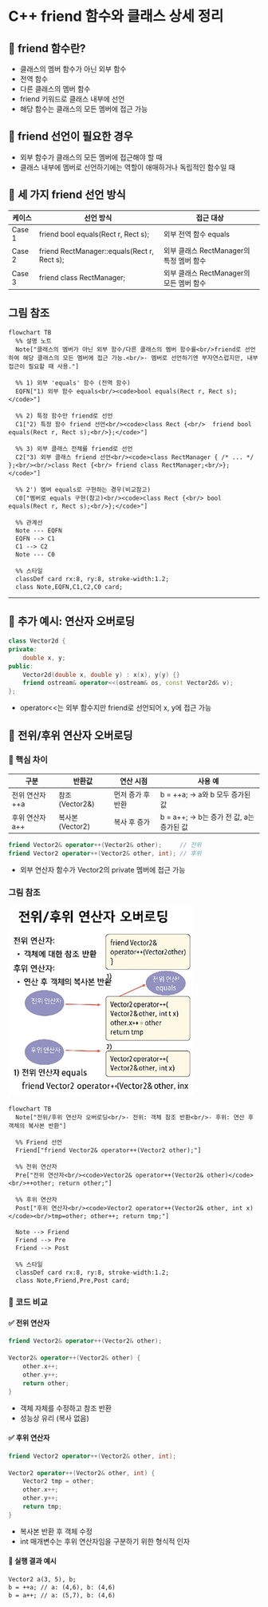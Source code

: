 # C++ friend 함수와 클래스 상세 정리
## 🔧 friend 함수란?
- 클래스의 멤버 함수가 아닌 외부 함수
- 전역 함수
- 다른 클래스의 멤버 함수
- friend 키워드로 클래스 내부에 선언
- 해당 함수는 클래스의 모든 멤버에 접근 가능

## 📌 friend 선언이 필요한 경우
- 외부 함수가 클래스의 모든 멤버에 접근해야 할 때
- 클래스 내부에 멤버로 선언하기에는 역할이 애매하거나 독립적인 함수일 때

## 🧪 세 가지 friend 선언 방식
| 케이스 | 선언 방식 | 접근 대상 |
|-------|----------|---------| 
| Case 1 | friend bool equals(Rect r, Rect s); | 외부 전역 함수 equals | 
| Case 2 | friend RectManager::equals(Rect r, Rect s); | 외부 클래스 RectManager의 특정 멤버 함수 | 
| Case 3 | friend class RectManager; | 외부 클래스 RectManager의 모든 멤버 함수 | 

## 그림 참조

```mermaid
flowchart TB
  %% 설명 노트
  Note["클래스의 멤버가 아닌 외부 함수/다른 클래스의 멤버 함수를<br/>friend로 선언하여 해당 클래스의 모든 멤버에 접근 가능.<br/>- 멤버로 선언하기엔 부자연스럽지만, 내부 접근이 필요할 때 사용."]

  %% 1) 외부 'equals' 함수 (전역 함수)
  EQFN["1) 외부 함수 equals<br/><code>bool equals(Rect r, Rect s);</code>"]

  %% 2) 특정 함수만 friend로 선언
  C1["2) 특정 함수 friend 선언<br/><code>class Rect {<br/>  friend bool equals(Rect r, Rect s);<br/>};</code>"]

  %% 3) 외부 클래스 전체를 friend로 선언
  C2["3) 외부 클래스 friend 선언<br/><code>class RectManager { /* ... */ };<br/><br/>class Rect {<br/> friend class RectManager;<br/>};</code>"]

  %% 2') 멤버 equals로 구현하는 경우(비교참고)
  C0["멤버로 equals 구현(참고)<br/><code>class Rect {<br/> bool equals(Rect r, Rect s);<br/>};</code>"]

  %% 관계선
  Note --- EQFN
  EQFN --> C1
  C1 --> C2
  Note --- C0

  %% 스타일
  classDef card rx:8, ry:8, stroke-width:1.2;
  class Note,EQFN,C1,C2,C0 card;

```
---

## 🧠 추가 예시: 연산자 오버로딩
```cpp
class Vector2d {
private:
    double x, y;
public:
    Vector2d(double x, double y) : x(x), y(y) {}
    friend ostream& operator<<(ostream& os, const Vector2d& v);
};
```

- operator<<는 외부 함수지만 friend로 선언되어 x, y에 접근 가능

## 🔄 전위/후위 연산자 오버로딩

### 🧠 핵심 차이
| 구분 | 반환값 | 연산 시점 | 사용 예 |
|----|-------|-------------|----------------------------------------| 
| 전위 연산자 ++a | 참조 (Vector2&) | 먼저 증가 후 반환 | b = ++a; → a와 b 모두 증가된 값 | 
| 후위 연산자 a++ | 복사본 (Vector2) | 복사 후 증가 | b = a++; → b는 증가 전 값, a는 증가된 값 | 

```cpp
friend Vector2& operator++(Vector2& other);     // 전위
friend Vector2 operator++(Vector2& other, int); // 후위
```
- 외부 연산자 함수가 Vector2의 private 멤버에 접근 가능

### 그림 참조
![friend](/image/frend2.jpg)

```mermaid
flowchart TB
  Note["전위/후위 연산자 오버로딩<br/>- 전위: 객체 참조 반환<br/>- 후위: 연산 후 객체의 복사본 반환"]

  %% Friend 선언
  Friend["friend Vector2& operator++(Vector2 other);"]

  %% 전위 연산자
  Pre["전위 연산자<br/><code>Vector2& operator++(Vector2& other)</code><br/>++other; return other;"]

  %% 후위 연산자
  Post["후위 연산자<br/><code>Vector2 operator++(Vector2& other, int x)</code><br/>tmp=other; other++; return tmp;"]

  Note --> Friend
  Friend --> Pre
  Friend --> Post

  %% 스타일
  classDef card rx:8, ry:8, stroke-width:1.2;
  class Note,Friend,Pre,Post card;

```

### 📌 코드 비교
#### ✅ 전위 연산자
```cpp
friend Vector2& operator++(Vector2& other);

Vector2& operator++(Vector2& other) {
    other.x++;
    other.y++;
    return other;
}
```
- 객체 자체를 수정하고 참조 반환
- 성능상 유리 (복사 없음)
#### ✅ 후위 연산자
```cpp
friend Vector2 operator++(Vector2& other, int);

Vector2 operator++(Vector2& other, int) {
    Vector2 tmp = other;
    other.x++;
    other.y++;
    return tmp;
}
```

- 복사본 반환 후 객체 수정
- int 매개변수는 후위 연산자임을 구분하기 위한 형식적 인자

#### 🧪 실행 결과 예시
```
Vector2 a(3, 5), b;
b = ++a; // a: (4,6), b: (4,6)
b = a++; // a: (5,7), b: (4,6)
```

